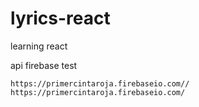 # lyrics-react
learning react

api firebase test
```
https://primercintaroja.firebaseio.com//
https://primercintaroja.firebaseio.com/
```